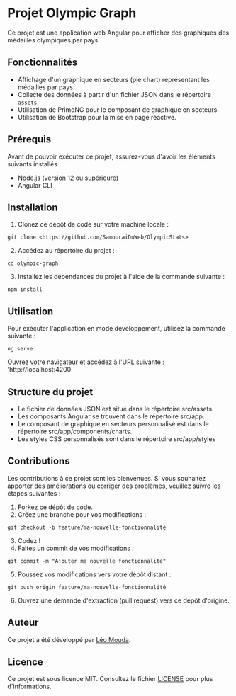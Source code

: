 # Projet Olympic Graph

Ce projet est une application web Angular pour afficher des graphiques des médailles olympiques par pays.

## Fonctionnalités

- Affichage d'un graphique en secteurs (pie chart) représentant les médailles par pays.
- Collecte des données à partir d'un fichier JSON dans le répertoire `assets`.
- Utilisation de PrimeNG pour le composant de graphique en secteurs.
- Utilisation de Bootstrap pour la mise en page réactive.

## Prérequis

Avant de pouvoir exécuter ce projet, assurez-vous d'avoir les éléments suivants installés :

- Node.js (version 12 ou supérieure)
- Angular CLI

## Installation

1. Clonez ce dépôt de code sur votre machine locale :
  ```shell
  git clone <https://github.com/SamouraiDuWeb/OlympicStats>
  ```
2. Accédez au répertoire du projet :
  ```shell
  cd olympic-graph
  ```
3. Installez les dépendances du projet à l'aide de la commande suivante :
  ```shell
  npm install
  ```

## Utilisation

Pour exécuter l'application en mode développement, utilisez la commande suivante :
  ```shell
  ng serve
  ```

Ouvrez votre navigateur et accédez à l'URL suivante : 'http://localhost:4200'

## Structure du projet

- Le fichier de données JSON est situé dans le répertoire src/assets.
- Les composants Angular se trouvent dans le répertoire src/app.
- Le composant de graphique en secteurs personnalisé est dans le répertoire src/app/components/charts.
- Les styles CSS personnalisés sont dans le répertoire src/app/styles

## Contributions

Les contributions à ce projet sont les bienvenues. Si vous souhaitez apporter des améliorations ou corriger des problèmes, veuillez suivre les étapes suivantes :

1. Forkez ce dépôt de code.
2. Créez une branche pour vos modifications :
  ```shell
  git checkout -b feature/ma-nouvelle-fonctionnalité
  ```
3. Codez !
4. Faites un commit de vos modifications :
  ```shell
  git commit -m "Ajouter ma nouvelle fonctionnalité"
  ```
5. Poussez vos modifications vers votre dépôt distant :
  ```shell
  git push origin feature/ma-nouvelle-fonctionnalité
  ```
6. Ouvrez une demande d'extraction (pull request) vers ce dépôt d'origine.

## Auteur

Ce projet a été développé par [Léo Mouda](https://github.com/SamouraiDuWeb).

## Licence

Ce projet est sous licence MIT. Consultez le fichier [LICENSE](LICENSE) pour plus d'informations.


